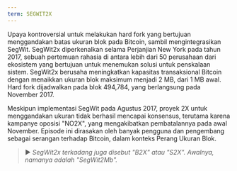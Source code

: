 ```yaml
---
term: SEGWIT2X
---
```


Upaya kontroversial untuk melakukan hard fork yang bertujuan menggandakan batas ukuran blok pada Bitcoin, sambil mengintegrasikan SegWit. SegWit2x diperkenalkan selama Perjanjian New York pada tahun 2017, sebuah pertemuan rahasia di antara lebih dari 50 perusahaan dari ekosistem yang bertujuan untuk menemukan solusi untuk penskalaan sistem. SegWit2x berusaha meningkatkan kapasitas transaksional Bitcoin dengan menaikkan ukuran blok maksimum menjadi 2 MB, dari 1 MB awal. Hard fork dijadwalkan pada blok 494,784, yang berlangsung pada November 2017.

Meskipun implementasi SegWit pada Agustus 2017, proyek 2X untuk menggandakan ukuran tidak berhasil mencapai konsensus, terutama karena kampanye oposisi "NO2X", yang mengakibatkan pembatalannya pada awal November. Episode ini dirasakan oleh banyak pengguna dan pengembang sebagai serangan terhadap Bitcoin, dalam konteks Perang Ukuran Blok.

> ► *SegWit2x terkadang juga disebut "B2X" atau "S2X". Awalnya, namanya adalah "SegWit2Mb".*